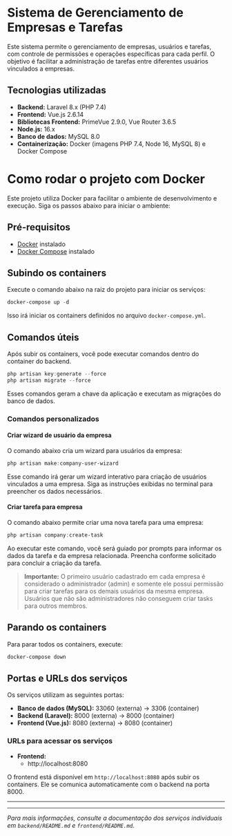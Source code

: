 

# Sistema de Gerenciamento de Empresas e Tarefas

Este sistema permite o gerenciamento de empresas, usuários e tarefas, com controle de permissões e operações específicas para cada perfil. O objetivo é facilitar a administração de tarefas entre diferentes usuários vinculados a empresas.

## Tecnologias utilizadas
- **Backend:** Laravel 8.x (PHP 7.4)
- **Frontend:** Vue.js 2.6.14
- **Bibliotecas Frontend:** PrimeVue 2.9.0, Vue Router 3.6.5
- **Node.js:** 16.x
- **Banco de dados:** MySQL 8.0
- **Containerização:** Docker (imagens PHP 7.4, Node 16, MySQL 8) e Docker Compose

# Como rodar o projeto com Docker

Este projeto utiliza Docker para facilitar o ambiente de desenvolvimento e execução. Siga os passos abaixo para iniciar o ambiente:

## Pré-requisitos
- [Docker](https://www.docker.com/get-started) instalado
- [Docker Compose](https://docs.docker.com/compose/install/) instalado

## Subindo os containers

Execute o comando abaixo na raiz do projeto para iniciar os serviços:

```powershell
docker-compose up -d
```

Isso irá iniciar os containers definidos no arquivo `docker-compose.yml`.


## Comandos úteis

Após subir os containers, você pode executar comandos dentro do container do backend. 

```powershell
php artisan key:generate --force 
php artisan migrate --force 
```

Esses comandos geram a chave da aplicação e executam as migrações do banco de dados.

### Comandos personalizados

#### Criar wizard de usuário da empresa

O comando abaixo cria um wizard para usuários da empresa:

```powershell
php artisan make:company-user-wizard
```

Esse comando irá gerar um wizard interativo para criação de usuários vinculados a uma empresa. Siga as instruções exibidas no terminal para preencher os dados necessários.


#### Criar tarefa para empresa

O comando abaixo permite criar uma nova tarefa para uma empresa:

```powershell
php artisan company:create-task
```

Ao executar este comando, você será guiado por prompts para informar os dados da tarefa e da empresa relacionada. Preencha conforme solicitado para concluir a criação da tarefa.

> **Importante:** O primeiro usuário cadastrado em cada empresa é considerado o administrador (admin) e somente ele possui permissão para criar tarefas para os demais usuários da mesma empresa. Usuários que não são administradores não conseguem criar tasks para outros membros.

## Parando os containers

Para parar todos os containers, execute:

```powershell
docker-compose down
```


## Portas e URLs dos serviços

Os serviços utilizam as seguintes portas:

- **Banco de dados (MySQL):** 33060 (externa) → 3306 (container)
- **Backend (Laravel):** 8000 (externa) → 8000 (container)
- **Frontend (Vue.js):** 8080 (externa) → 8080 (container)

### URLs para acessar os serviços

- **Frontend:**
	- http://localhost:8080

O frontend está disponível em `http://localhost:8080` após subir os containers. Ele se comunica automaticamente com o backend na porta 8000.

---

---

*Para mais informações, consulte a documentação dos serviços individuais em `backend/README.md` e `frontend/README.md`.*